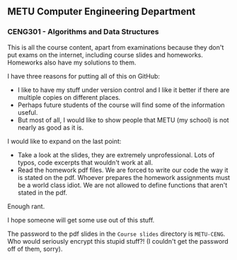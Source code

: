 ## METU Computer Engineering Department
### CENG301 - Algorithms and Data Structures

This is all the course content, apart from examinations because they don't put
exams on the internet, including course slides and homeworks. Homeworks also
have my solutions to them.

I have three reasons for putting all of this on GitHub:
* I like to have my stuff under version control and I like it better if there are multiple copies on different places.
* Perhaps future students of the course will find some of the information useful.
* But most of all, I would like to show people that METU (my school) is not nearly as good as it is.

I would like to expand on the last point:
* Take a look at the slides, they are extremely unprofessional. Lots of typos, code excerpts that wouldn't work at all.
* Read the homework pdf files. We are forced to write our code the way it is stated on the pdf. Whoever prepares the homework assignments must be a world class idiot. We are not allowed to define functions that aren't stated in the pdf. 

Enough rant.

I hope someone will get some use out of this stuff.

The password to the pdf slides in the ``Course slides`` directory is ``METU-CENG``. Who would seriously encrypt this stupid stuff?! (I couldn't get the password off of them, sorry).
